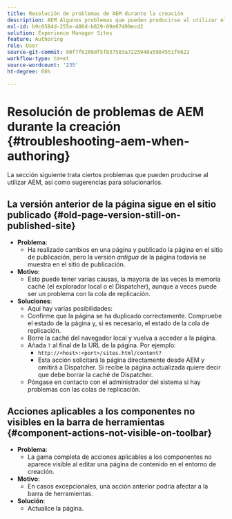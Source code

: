 ```yaml
---
title: Resolución de problemas de AEM durante la creación
description: AEM Algunos problemas que pueden producirse al utilizar el servicio de asistencia de
exl-id: b9c0584d-255e-486d-b829-09e07499ecd2
solution: Experience Manager Sites
feature: Authoring
role: User
source-git-commit: 90f7f6209df5f837583a7225940a5984551f6622
workflow-type: tm+mt
source-wordcount: '235'
ht-degree: 66%

---
```


# Resolución de problemas de AEM durante la creación {#troubleshooting-aem-when-authoring}

La sección siguiente trata ciertos problemas que pueden producirse al utilizar AEM, así como sugerencias para solucionarlos.

## La versión anterior de la página sigue en el sitio publicado {#old-page-version-still-on-published-site}

* **Problema**:
   * Ha realizado cambios en una página y publicado la página en el sitio de publicación, pero la versión *antigua* de la página todavía se muestra en el sitio de publicación.
* **Motivo**:
   * Esto puede tener varias causas, la mayoría de las veces la memoria caché (el explorador local o el Dispatcher), aunque a veces puede ser un problema con la cola de replicación.
* **Soluciones**:
   * Aquí hay varias posibilidades:
   * Confirme que la página se ha duplicado correctamente. Compruebe el estado de la página y, si es necesario, el estado de la cola de replicación.
   * Borre la caché del navegador local y vuelva a acceder a la página.
   * Añada `?` al final de la URL de la página. Por ejemplo:
      * `http://<host>:<port>/sites.html/content?`
      * Esta acción solicitará la página directamente desde AEM y omitirá a Dispatcher. Si recibe la página actualizada quiere decir que debe borrar la caché de Dispatcher.
   * Póngase en contacto con el administrador del sistema si hay problemas con las colas de replicación.

## Acciones aplicables a los componentes no visibles en la barra de herramientas {#component-actions-not-visible-on-toolbar}

* **Problema**:
   * La gama completa de acciones aplicables a los componentes no aparece visible al editar una página de contenido en el entorno de creación. 
* **Motivo**:
   * En casos excepcionales, una acción anterior podría afectar a la barra de herramientas.
* **Solución**:
   * Actualice la página.
